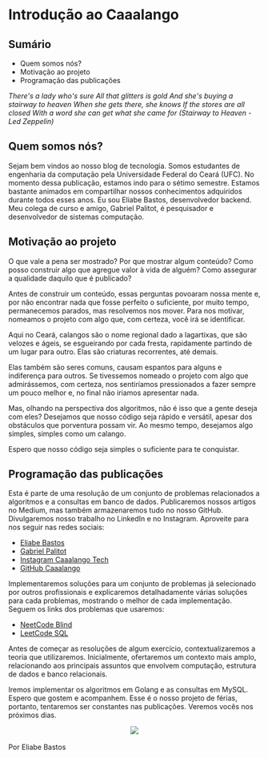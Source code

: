 # Introdução ao Caaalango

## Sumário

- Quem somos nós?
- Motivação ao projeto
- Programação das publicações

*There's a lady who's sure
All that glitters is gold
And she's buying a stairway to heaven
When she gets there, she knows
If the stores are all closed
With a word she can get what she came for
(Stairway to Heaven - Led Zeppelin)*

## Quem somos nós?

Sejam bem vindos ao nosso blog de tecnologia. Somos estudantes de engenharia da computação pela Universidade Federal do Ceará (UFC). No momento dessa publicação, estamos indo para o sétimo semestre. Estamos bastante animados em compartilhar nossos conhecimentos adquiridos durante todos esses anos. Eu sou Eliabe Bastos, desenvolvedor backend. Meu colega de curso e amigo, Gabriel Palitot, é pesquisador e desenvolvedor de sistemas computação.

## Motivação ao projeto

O que vale a pena ser mostrado? Por que mostrar algum conteúdo? Como posso construir algo que agregue valor à vida de alguém? Como assegurar a qualidade daquilo que é publicado?

Antes de construir um conteúdo, essas perguntas povoaram nossa mente e, por não encontrar nada que fosse perfeito o suficiente, por muito tempo, permanecemos parados, mas resolvemos nos mover. Para nos motivar, nomeamos o projeto com algo que, com certeza, você irá se identificar.

Aqui no Ceará, calangos são o nome regional dado a lagartixas, que são velozes e ágeis, se esgueirando por cada fresta, rapidamente partindo de um lugar para outro. Elas são criaturas recorrentes, até demais.

Elas também são seres comuns, causam espantos para alguns e indiferença para outros. Se tivessemos nomeado o projeto com algo que admirássemos, com certeza, nos sentiríamos pressionados a fazer sempre um pouco melhor e, no final não iriamos apresentar nada.

Mas, olhando na perspectiva dos algoritmos, não é isso que a gente deseja com eles? Desejamos que nosso código seja rápido e versátil, apesar dos obstáculos que porventura possam vir. Ao mesmo tempo, desejamos algo simples, simples como um calango.

Espero que nosso código seja simples o suficiente para te conquistar.

## Programação das publicações

Esta é parte de uma resolução de um conjunto de problemas relacionados a algoritmos e a consultas em banco de dados. Publicaremos nossos artigos no Medium, mas também armazenaremos tudo no nosso GitHub. Divulgaremos nosso trabalho no LinkedIn e no Instagram. Aproveite para nos seguir nas redes sociais:

- <a href =   https://www.linkedin.com/in/eliabebastos/>Eliabe Bastos</a>
- <a href = https://www.linkedin.com/in/eliabebastos/>Gabriel Palitot</a>
- <a href = https://www.instagram.com/caaalango.tech/> Instagram Caaalango Tech</a>
- <a href =https://github.com/caaalango> GitHub Caaalango</a>

Implementaremos soluções para um conjunto de problemas já selecionado por outros profissionais e explicaremos detalhadamente várias soluções para cada problemas, mostrando o melhor de cada implementação. Seguem os links dos problemas que usaremos:
- [NeetCode Blind](https://neetcode.io/practice)
- [LeetCode SQL](https://leetcode.com/studyplan/top-sql-50)

Antes de começar as resoluções de algum exercício, contextualizaremos a teoria que utilizaremos. Inicialmente, ofertaremos um contexto mais amplo, relacionando aos principais assuntos que envolvem computação, estrutura de dados e banco relacionais.

Iremos implementar os algoritmos em Golang e as consultas em MySQL. Espero que gostem e acompanhem. Esse é o nosso projeto de férias, portanto, tentaremos ser constantes nas publicações. Veremos vocês nos próximos dias.

<div align = "center">
<img src = "https://i.postimg.cc/w3KdR8yx/Captura-de-tela-2023-12-18-115239.png"></img>
</div>
<br>
Por Eliabe Bastos


